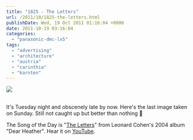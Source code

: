 ```yaml
---
title: "1825 - The Letters"
url: /2011/10/1825-the-letters.html
publishDate: Wed, 19 Oct 2011 01:16:04 +0000
date: 2011-10-19 03:16:04
categories: 
  - "panasonic-dmc-lx5"
tags: 
  - "advertising"
  - "architecture"
  - "austria"
  - "carinthia"
  - "karnten"
---
```

<div class="container">
<div class="center"><a target="_blank" href="https://d25zfm9zpd7gm5.cloudfront.net/1200x1200/2011/20111016_142856_ps.jpg"><img src="https://d25zfm9zpd7gm5.cloudfront.net/0600x0600/2011/20111016_142856_ps.jpg" /></a></div>
</div>
<br />

It's Tuesday night and obscenely late by now. Here's the last image taken on Sunday. Still not caught up but better than nothing 🙂

 The Song of the Day is "<a href="http://www.lyricsmode.com/lyrics/l/leonard_cohen/the_letters.html" target="_blank">The Letters</a>" from Leonard Cohen's 2004 album "Dear Heather". Hear it on <a href="http://www.youtube.com/watch?v=Eh1Xp9fhbg8" target="_blank">YouTube</a>.
